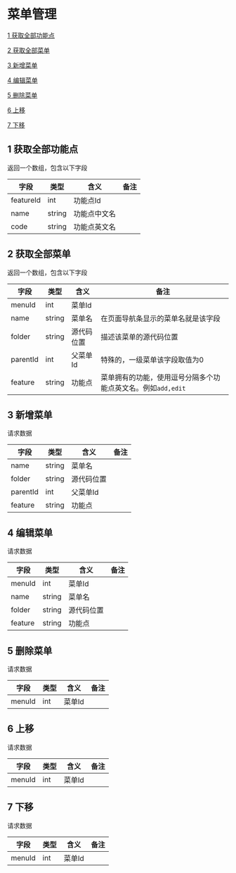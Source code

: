 # 菜单管理
[1  获取全部功能点](#user-content-1--获取全部功能点)

[2  获取全部菜单](#user-content-2--获取全部菜单)

[3  新增菜单](#user-content-3--新增菜单)

[4  编辑菜单](#user-content-4--编辑菜单)

[5  删除菜单](#user-content-5--删除菜单)

[6  上移](#user-content-6--上移)

[7  下移](#user-content-7--下移)



##  1  获取全部功能点

返回一个数组，包含以下字段

| 字段        | 类型     | 含义     | 备注   |
| --------- | ------ | ------ | ---- |
| featureId | int    | 功能点Id  |      |
| name      | string | 功能点中文名 |      |
| code      | string | 功能点英文名 |      |



##  2  获取全部菜单

返回一个数组，包含以下字段

| 字段       | 类型     | 含义    | 备注                                  |
| -------- | ------ | ----- | ----------------------------------- |
| menuId   | int    | 菜单Id  |                                     |
| name     | string | 菜单名   | 在页面导航条显示的菜单名就是该字段                   |
| folder   | string | 源代码位置 | 描述该菜单的源代码位置                         |
| parentId | int    | 父菜单Id | 特殊的，一级菜单该字段取值为0                     |
| feature  | string | 功能点   | 菜单拥有的功能，使用逗号分隔多个功能点英文名。例如`add,edit` |



##  3  新增菜单

请求数据

| 字段       | 类型     | 含义    | 备注   |
| -------- | ------ | ----- | ---- |
| name     | string | 菜单名   |      |
| folder   | string | 源代码位置 |      |
| parentId | int    | 父菜单Id |      |
| feature  | string | 功能点   |      |



##  4  编辑菜单

请求数据

| 字段      | 类型     | 含义    | 备注   |
| ------- | ------ | ----- | ---- |
| menuId  | int    | 菜单Id  |      |
| name    | string | 菜单名   |      |
| folder  | string | 源代码位置 |      |
| feature | string | 功能点   |      |



##  5  删除菜单

请求数据

| 字段     | 类型   | 含义   | 备注   |
| ------ | ---- | ---- | ---- |
| menuId | int  | 菜单Id |      |



##  6  上移

请求数据

| 字段     | 类型   | 含义   | 备注   |
| ------ | ---- | ---- | ---- |
| menuId | int  | 菜单Id |      |



##  7  下移

请求数据

| 字段     | 类型   | 含义   | 备注   |
| ------ | ---- | ---- | ---- |
| menuId | int  | 菜单Id |      |

